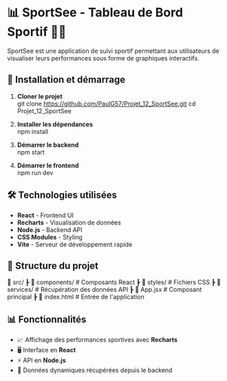 # 📊 SportSee - Tableau de Bord Sportif 🏋️‍♂️

SportSee est une application de suivi sportif permettant aux utilisateurs de visualiser leurs performances sous forme de graphiques interactifs.

## 🚀 Installation et démarrage

1. **Cloner le projet**  
   git clone https://github.com/PaulG57/Projet_12_SportSee.git
   cd Projet_12_SportSee

2. **Installer les dépendances**  
   npm install

3. **Démarrer le backend**  
   npm start

4. **Démarrer le frontend**  
   npm run dev

## 🛠 Technologies utilisées

- **React** - Frontend UI
- **Recharts** - Visualisation de données
- **Node.js** - Backend API
- **CSS Modules** - Styling
- **Vite** - Serveur de développement rapide

## 📁 Structure du projet

📂 src/
 ┣ 📂 components/     # Composants React
 ┣ 📂 styles/         # Fichiers CSS
 ┣ 📂 services/       # Récupération des données API
 ┣ 📜 App.jsx         # Composant principal
 ┣ 📜 index.html      # Entrée de l'application

## 📊 Fonctionnalités

- 📈 Affichage des performances sportives avec **Recharts**
- 🖥 Interface en **React**
- ⚡ API en **Node.js**
- 🎯 Données dynamiques récupérées depuis le backend
